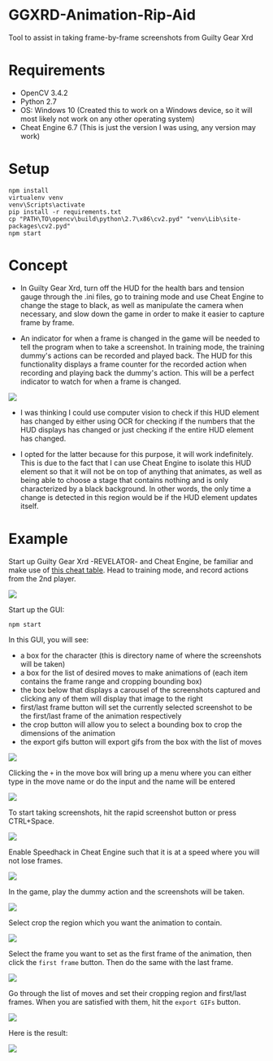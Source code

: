 # GGXRD-Animation-Rip-Aid
Tool to assist in taking frame-by-frame screenshots from Guilty Gear Xrd

# Requirements

- OpenCV 3.4.2
- Python 2.7
- OS: Windows 10 (Created this to work on a Windows device, so it will most likely not work on any other operating system)
- Cheat Engine 6.7 (This is just the version I was using, any version may work)

# Setup

```
npm install
virtualenv venv
venv\Scripts\activate
pip install -r requirements.txt
cp "PATH\TO\opencv\build\python\2.7\x86\cv2.pyd" "venv\Lib\site-packages\cv2.pyd"
npm start
```

# Concept

- In Guilty Gear Xrd, turn off the HUD for the health bars and tension gauge through the .ini files, go to training mode and use Cheat Engine to change the stage to black, as well as manipulate the camera when necessary, and slow down the game in order to make it easier to capture frame by frame. 

- An indicator for when a frame is changed in the game will be needed to tell the program when to take a screenshot. In training mode, the training dummy's actions can be recorded and played back. The HUD for this functionality displays a frame counter for the recorded action when recording and playing back the dummy's action. This will be a perfect indicator to watch for when a frame is changed.

![](/doc/HUD.PNG) 

- I was thinking I could use computer vision to check if this HUD element has changed by either using OCR for checking if the numbers that the HUD displays has changed or just checking if the entire HUD element has changed.

- I opted for the latter because for this purpose, it will work indefinitely. This is due to the fact that I can use Cheat Engine to isolate this HUD element so that it will not be on top of anything that animates, as well as being able to choose a stage that contains nothing and is only characterized by a black background. In other words, the only time a change is detected in this region would be if the HUD element updates itself.

# Example

Start up Guilty Gear Xrd -REVELATOR- and Cheat Engine, be familiar and make use of [this cheat table](https://www.reddit.com/r/Guiltygear/comments/6uc88a/rudimentary_cheat_engine_camera_mod/). Head to training mode, and record actions from the 2nd player.

![](/doc/game.PNG)

Start up the GUI:

```
npm start
```

In this GUI, you will see:

- a box for the character (this is directory name of where the screenshots will be taken)
- a box for the list of desired moves to make animations of (each item contains the frame range and cropping bounding box)
- the box below that displays a carousel of the screenshots captured and clicking any of them will display that image to the right
- first/last frame button will set the currently selected screenshot to be the first/last frame of the animation respectively
- the crop button will allow you to select a bounding box to crop the dimensions of the animation
- the export gifs button will export gifs from the box with the list of moves

![](/doc/app1.PNG)

Clicking the `+` in the move box will bring up a menu where you can either type in the move name or do the input and the name will be entered

![](/doc/app3.PNG)

To start taking screenshots, hit the rapid screenshot button or press CTRL+Space.

![](/doc/app4.PNG)

Enable Speedhack in Cheat Engine such that it is at a speed where you will not lose frames.

![](/doc/cheatengine_reduce_speed.PNG)

In the game, play the dummy action and the screenshots will be taken.

![](/doc/app5.PNG)

Select crop the region which you want the animation to contain.

![](/doc/app6.PNG)

Select the frame you want to set as the first frame of the animation, then click the `first frame` button. Then do the same with the last frame.

![](/doc/app7.PNG)

Go through the list of moves and set their cropping region and first/last frames. When you are satisfied with them, hit the `export GIFs` button.

![](/doc/app8.PNG)

Here is the result:

![](/doc/2363214S.gif)

